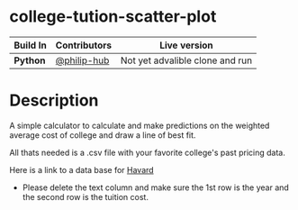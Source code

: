 # college-tution-scatter-plot
Build In | Contributors | Live version
--- | --- | ---
**Python** | [@philip-hub](https://github.com/philip-hub)| Not yet advalible clone and run
# Description
A simple calculator to calculate and make predictions on the weighted average cost of college and draw a line of best fit.

All thats needed is a .csv file with your favorite college's past pricing data.

Here is a link to a data base for [Havard](https://www.kaggle.com/harvard-university/harvard-tuition)
- Please delete the text column and make sure the 1st row is the year and the second row is the tuition cost.

